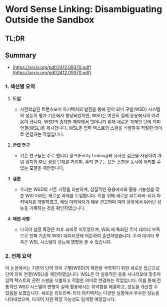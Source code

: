 # Word Sense Linking: Disambiguating Outside the Sandbox
## TL;DR
## Summary
- [https://arxiv.org/pdf/2412.09370.pdf](https://arxiv.org/pdf/2412.09370.pdf)

### 1. 섹션별 요약

1. **도입**
   - 사전학습된 트랜스포머 아키텍처의 발전을 통해 단어 의미 구별(WSD) 시스템의 성능이 평가 기준에서 향상되었지만, WSD는 여전히 실제 응용에서의 어려움이 큽니다. WSD의 중대한 제약에서 벗어나기 위해 새로운 과제인 단어 의미 연결(WSL)을 제시합니다. WSL은 입력 텍스트의 스팬을 식별하여 적절한 의미로 연결하는 작업입니다.

2. **관련 연구**
   - 기존 연구들은 주로 엔티티 링크(Entity Linking)와 유사한 접근을 사용하여 개념 감지와 후보 생성 단계를 거치며, 우리 연구는 모든 스팬을 동시에 처리할 수 있는 모델을 제안합니다.

3. **결론**
   - 우리는 WSD의 기존 가정을 비판하며, 실질적인 응용에서의 활용 가능성을 갖춘 WSL이라는 새로운 과제를 도입합니다. 이를 위해 새로운 리트리버-리더 아키텍처를 개발하였고, 해당 아키텍처가 매우 견고하며 여러 설정에서 뛰어난 성능을 기록하는 것을 확인하였습니다.

4. **제한 사항**
   - 다국어 설정 확장은 차후 과제로 미루었으며, WSL에 특화된 주석 데이터 부족으로 인해 기존의 WSD 데이터셋에 의존하여 훈련하였습니다. 주석 데이터 부족은 WSL 시스템의 성능에 영향을 줄 수 있습니다.

### 2. 전체 요약

이 논문에서는 기존의 단어 의미 구별(WSD)의 제한을 극복하기 위한 새로운 접근으로 단어 의미 연결(WSL)을 제안하였습니다. WSL은 더 실용적인 응용 시나리오에 맞추어 입력 텍스트의 관련 스팬을 식별하고 적절한 의미로 연결하는 작업입니다. 이를 통해 전통적인 WSD 시스템의 변형이 실제 활용에서는 취약함을 해결하고, 성능을 개선할 수 있음을 보였습니다. 새로운 리트리버-리더 아키텍처는 다양한 실험에서 우수한 성능을 나타내었으며, 다국어 지원 확장 가능성도 탐색할 예정입니다.